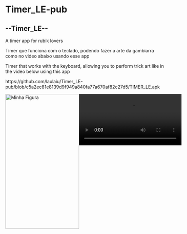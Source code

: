 # Timer_LE-pub
<h2>--Timer_LE--</h2>
<p> A timer app for rubik lovers</p>

<p>Timer que funciona com o teclado, podendo fazer a arte da gambiarra como no video abaixo usando esse app</p>

<p>Timer that works with the keyboard, allowing you to perform trick art like in the video below using this app</p>




<p>https://github.com/laulaiu/Timer_LE-pub/blob/c5a2ec81e8139d9f949a840fa77a670af82c27d5/TIMER_LE.apk</p>
<img width="230"  height="420" src="https://github.com/laulaiu/Timer_LE-pub/blob/4d37a88fe1b07e234faa21aa61ad7491990e62b3/Imagem%20do%20WhatsApp%20de%202024-02-12%20%C3%A0(s)%2015.58.19_a377b87e.jpg" alt="Minha Figura">

<video autoplay loop style="width:320; height: auto; position:absolute; z-index: -1;">
  <source src="https://github.com/laulaiu/Timer_LE-pub/blob/81f031af0a2899edfe326f042f1a86a4bc8abbc4/0212.mp4" type="video/mp4" />
  <source src="http://syddev.com/jquery.videoBG/assets/tunnel_animation.ogv" type="application/ogg" />
  <img src="http://syddev.com/jquery.videoBG/assets/tunnel_animation.jpg">
</video>
